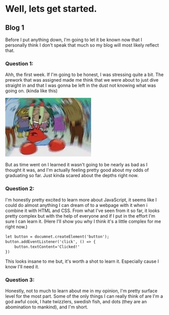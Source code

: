 # Well, lets get started.
## Blog 1

Before I put anything down, I'm going to let it be known now that I personally think I don't speak that much so my blog will most likely reflect that.

### Question 1:

Ahh, the first week. If I'm going to be honest, I was stressing quite a bit. The prework that was assigned made me think that we were about to just dive straight in and that I was gonna be left in the dust not knowing what was going on. (kinda like this)

![Spinning Mr. Krabs meme](img/kabs.jpg)

But as time went on I learned it wasn't going to be nearly as bad as I thought it was, and I'm actually feeling pretty good about my odds of graduating so far. Just kinda scared about the depths right now.

### Question 2:

I'm honestly pretty excited to learn more about JavaScript, it seems like I could do almost anything I can dream of to a webpage with it when i combine it with HTML and CSS. From what I've seen from it so far, it looks pretty complex but with the help of everyone and if I put in the effort I'm sure I can learn it. (Here I'll show you why I think it's a little complex for me right now.)

```
let button = documnet.createElement('button');
button.addEventListener('click', () => {
    button.textContent='Clicked!'
})
```
This looks insane to me but, it's worth a shot to learn it. Especially cause I know I'll need it.

### Question 3:

Honestly, not to much to learn about me in my opinion, I'm pretty surface level for the most part. Some of the only things I can really think of are I'm a god awful cook, I hate twizzlers, swedish fish, and dots (they are an abomination to mankind), and I'm short.
